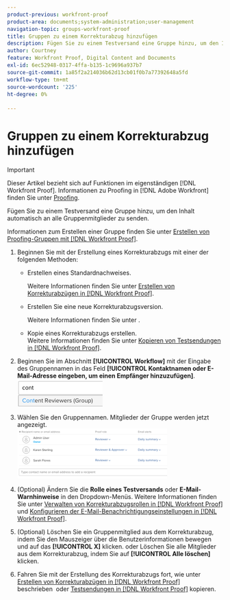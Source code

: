 ```yaml
---
product-previous: workfront-proof
product-area: documents;system-administration;user-management
navigation-topic: groups-workfront-proof
title: Gruppen zu einem Korrekturabzug hinzufügen
description: Fügen Sie zu einem Testversand eine Gruppe hinzu, um den Inhalt automatisch an alle Gruppenmitglieder zu senden.
author: Courtney
feature: Workfront Proof, Digital Content and Documents
exl-id: 6ec52948-0317-4ffa-b135-1c9696a937b7
source-git-commit: 1a85f2a214036b62d13cb01f0b7a77392648a5fd
workflow-type: tm+mt
source-wordcount: '225'
ht-degree: 0%

---
```


# Gruppen zu einem Korrekturabzug hinzufügen

>[!IMPORTANT]
>
>Dieser Artikel bezieht sich auf Funktionen im eigenständigen [!DNL Workfront Proof]. Informationen zu Proofing in [!DNL Adobe Workfront] finden Sie unter [Proofing](../../../review-and-approve-work/proofing/proofing.md).

Fügen Sie zu einem Testversand eine Gruppe hinzu, um den Inhalt automatisch an alle Gruppenmitglieder zu senden.

Informationen zum Erstellen einer Gruppe finden Sie unter [Erstellen von Proofing-Gruppen mit [!DNL Workfront Proof]](../../../workfront-proof/wp-mnguserscontacts/groups/create-proofing-groups.md).

1. Beginnen Sie mit der Erstellung eines Korrekturabzugs mit einer der folgenden Methoden:

   * Erstellen eines Standardnachweises.

     Weitere Informationen finden Sie unter [Erstellen von Korrekturabzügen in [!DNL Workfront Proof]](../../../workfront-proof/wp-work-proofsfiles/create-proofs-and-files/generate-proofs.md).

   * Erstellen Sie eine neue Korrekturabzugsversion.

     Weitere Informationen finden Sie unter .
   * Kopie eines Korrekturabzugs erstellen.<br>Weitere Informationen finden Sie unter <a href="../../../workfront-proof/wp-work-proofsfiles/create-proofs-and-files/copy-proofs.md" class="MCXref xref">Kopieren von Testsendungen in [!DNL Workfront Proof]</a>.

1. Beginnen Sie im Abschnitt **[!UICONTROL Workflow]** mit der Eingabe des Gruppennamen in das Feld **[!UICONTROL Kontaktnamen oder E-Mail-Adresse eingeben, um einen Empfänger hinzuzufügen]**.<br><img src="assets/typegroupname.png" alt="screen_shot_2018-04-06_15-05-20.png">
1. Wählen Sie den Gruppennamen.
Mitglieder der Gruppe werden jetzt angezeigt.<br><img src="assets/membersofthegroupdisplay-350x117.png" alt="screen_shot_2018-04-06_15-07-06.png" style="width: 350;height: 117;">
1. (Optional) Ändern Sie die **Rolle eines Testversands** oder **E-Mail-Warnhinweise** in den Dropdown-Menüs.
Weitere Informationen finden Sie unter <a href="../../../workfront-proof/wp-work-proofsfiles/share-proofs-and-files/manage-proof-roles.md" class="MCXref xref">Verwalten von Korrekturabzugsrollen in [!DNL Workfront Proof]</a> und <a href="../../../workfront-proof/wp-emailsntfctns/email-alerts/config-email-notification-settings-wp.md" class="MCXref xref">Konfigurieren der E-Mail-Benachrichtigungseinstellungen in [!DNL Workfront Proof]</a>.
1. (Optional) Löschen Sie ein Gruppenmitglied aus dem Korrekturabzug, indem Sie den Mauszeiger über die Benutzerinformationen bewegen und auf das **[!UICONTROL X]** klicken.
oder
Löschen Sie alle Mitglieder aus dem Korrekturabzug, indem Sie auf **[!UICONTROL Alle löschen]** klicken.
1. Fahren Sie mit der Erstellung des Korrekturabzugs fort, wie unter <a href="../../../workfront-proof/wp-work-proofsfiles/create-proofs-and-files/generate-proofs.md" class="MCXref xref">Erstellen von Korrekturabzügen in [!DNL Workfront Proof]</a> beschrieben  oder <a href="../../../workfront-proof/wp-work-proofsfiles/create-proofs-and-files/copy-proofs.md" class="MCXref xref">Testsendungen in [!DNL Workfront Proof]</a> kopieren. 
